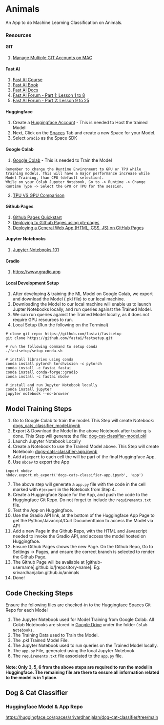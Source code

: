 # Animals
An App to do Machine Learning Classification on Animals. 

### Resources

#### GIT
1. [Manage Multiple GIT Accounts on MAC](https://blog.gitguardian.com/8-easy-steps-to-set-up-multiple-git-accounts/)
   
#### Fast AI
1. [Fast AI Course](https://course.fast.ai)
2. [Fast AI Book](https://github.com/fastai/fastbook/tree/master)
3. [Fast AI Docs](https://docs.fast.ai)
4. [Fast AI Forum - Part 1: Lesson 1 to 8](https://forums.fast.ai/t/lesson-1-official-topic/95287)
5. [Fast AI Forum - Part 2: Lesson 9 to 25](https://forums.fast.ai/t/lesson-9-official-topic/100562)

#### Huggingface
1. Create a [Huggingface Account](https://www.huggingface.co/) - This is needed to Host the trained Model
2. Next, Click on the [Spaces](https://huggingface.co/spaces) Tab and create a new Space for your Model.
3. Select `Gradio` as the Space SDK
   
#### Google Colab
1. [Google Colab](https://colab.research.google.com) - This is needed to Train the Model
```
Remember to change the Runtime Environment to GPU or TPU while training models. This will have a major performance increase while Model Training, than CPU (default selection).
While on your Colab Jupyter Notebook, Go to -> Runtime -> Change Runtime Type -> Select the GPU or TPU for the session.
```
2. [TPU VS GPU Comparison](https://www.datacamp.com/blog/tpu-vs-gpu-ai)

#### Github Pages
1. [Github Pages Quickstart](https://docs.github.com/en/pages/quickstart)
2. [Deploying to Github Pages using gh-pages](https://dev.to/scc33/deploying-to-github-pages-using-gh-pages-2d95)
3. [Deploying a General Web App (HTML, CSS, JS) on GitHub Pages](https://gist.github.com/promto-c/e46ca197f324a2148af919e18c18b5e6)

#### Jupyter Notebooks
1. [Jupyter Notebooks 101](https://www.kaggle.com/code/jhoward/jupyter-notebook-101)

#### Gradio
1. https://www.gradio.app

#### Local Development Setup
1. After developing & training the ML Model on Google Colab, we export and download the Model (.pkl file) to our local machine.
2. Downloading the Model to our local machine will enable us to launch Jupter Notebooks locally, and run queries against the Trained Model.
3. We can run queries against the Trained Model locally, as it does not require GPU resources to run. 
4. Local Setup (Run the following on the Terminal)
```
# clone git repo: https://github.com/fastai/fastsetup
git clone https://github.com/fastai/fastsetup.git

# run the following command to setup conda
./fastsetup/setup-conda.sh

# install libraries using conda
conda install pytorch torchvision -c pytorch
conda install -c fastai fastai  
conda install conda-forge::gradio
conda install -c fastai nbdev

# install and run Jupyter Notebook locally
conda install jupyter
jupyter notebook --no-browser
```

## Model Training Steps
1. Go to Google Colab to train the model. This Step will create Notebook: [dogs_cats_classifier_model.ipynb](https://huggingface.co/spaces/srivardhanjalan/dog-cat-classifier/blob/main/dogs_cats_classifier_model.ipynb)
2. Export & Download the Model in the above Notebook after training is done. This Step will generate the file: [dog-cat-classifier-model.pkl](https://huggingface.co/spaces/srivardhanjalan/dog-cat-classifier/blob/main/dog-cat-classifier-model.pkl)
3. Launch Jupyter Notebook Locally
4. Create a Notebook to use the Trained Model above. This Step will create Notebook: [dogs-cats-classifier-app.ipynb](https://huggingface.co/spaces/srivardhanjalan/dog-cat-classifier/blob/main/dogs-cats-classifier-app.ipynb)
5. Add `#|export` to each cell the will be part of the final Huggingface App.
6. Use `nbdev` to export the App 
```
import nbdev
nbdev.export.nb_export('dogs-cats-classifier-app.ipynb', 'app')
```
7. The above step will generate a `app.py` file with the code in the cell marked with `#|export` in the Notebook from Step 4.
8. Create a Huggingface Space for the App, and push the code to the Huggingface Git Repo. Do not forget to include the `requirements.txt` file.
9. Test the App on Huggingface.
10. Use the Gradio API link, at the bottom of the Huggingface App Page to get the Python/Javacript/Curl Documenttaion to access the Model via API
11. Add a new Page in the Github Repo, with the HTML and Javascript needed to invoke the Gradio API, and access the model hosted on Huggingface.
12. Ensure Github Pages shows the new Page. On the Github Repo, Go to Settings -> Pages, and ensure the correct branch is selected to render the Github Page.
13. The Github Page will be available at [github-username].github.io/[repository-name]. Eg: srivardhanjalan.github.io/animals
14. Done!

## Code Checking Steps
Ensure the following files are checked-in to the Huggingface Spaces Git Repo for each Model
1. The Jupyter Notebook used for Model Training from Google Colab. All Colab Notebooks are stored in [Google Drive](https://drive.google.com/drive/home) under the folder `Colab Notebooks`.
2. The Training Data used to Train the Model.
3. The .pkl Trained Model File.
4. The Jupyter Notebook used to run queries on the Trained Model locally.
5. The `app.py` File, generated using the local Jupyter Notebook.
6. The `requirements.txt` file associated to the `app.py` file.

#### Note: Only 3, 5, 6 from the above steps are required to run the model in Huggingface. The remaining file are there to ensure all information related to the model is in 1 place. 

## Dog & Cat Classifier
### Huggingface Model & App Repo
https://huggingface.co/spaces/srivardhanjalan/dog-cat-classifier/tree/main


